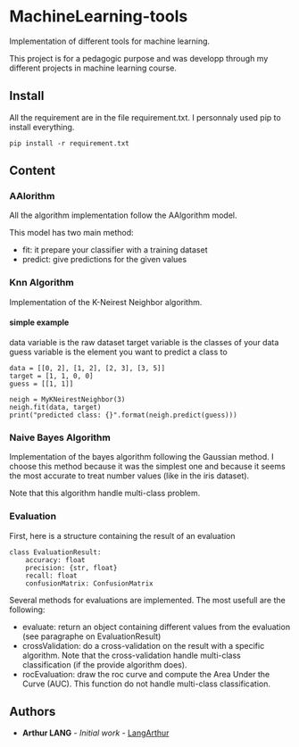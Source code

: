 # MachineLearning-tools

Implementation of different tools for machine learning.

This project is for a pedagogic purpose and was developp through my different projects in machine learning course.

## Install

All the requirement are in the file requirement.txt. I personnaly used pip to install everything.

```
pip install -r requirement.txt
```

## Content

### AAlorithm

All the algorithm implementation follow the AAlgorithm model.

This model has two main method:
- fit: it prepare your classifier with a training dataset
- predict: give predictions for the given values

### Knn Algorithm

Implementation of the K-Neirest Neighbor algorithm.

#### simple example

data variable is the raw dataset
target variable is the classes of your data
guess variable is the element you want to predict a class to
```
data = [[0, 2], [1, 2], [2, 3], [3, 5]]
target = [1, 1, 0, 0]
guess = [[1, 1]]

neigh = MyKNeirestNeighbor(3)
neigh.fit(data, target)
print("predicted class: {}".format(neigh.predict(guess)))
```

### Naive Bayes Algorithm

Implementation of the bayes algorithm following the Gaussian method. I choose this method because it was the simplest one and because it seems the most accurate to treat number values (like in the iris dataset).

Note that this algorithm handle multi-class problem.

### Evaluation

First, here is a structure containing the result of an evaluation

```
class EvaluationResult:
    accuracy: float
    precision: {str, float}
    recall: float
    confusionMatrix: ConfusionMatrix
```

Several methods for evaluations are implemented. The most usefull are the following:

- evaluate: return an object containing different values from the evaluation (see paragraphe on EvaluationResult)
- crossValidation: do a cross-validation on the result with a specific algorithm. Note that the cross-validation handle multi-class classification (if the provide algorithm does).
- rocEvaluation: draw the roc curve and compute the Area Under the Curve (AUC). This function do not handle multi-class classification.


## Authors

* **Arthur LANG** - *Initial work* - [LangArthur](https://github.com/LangArthur)